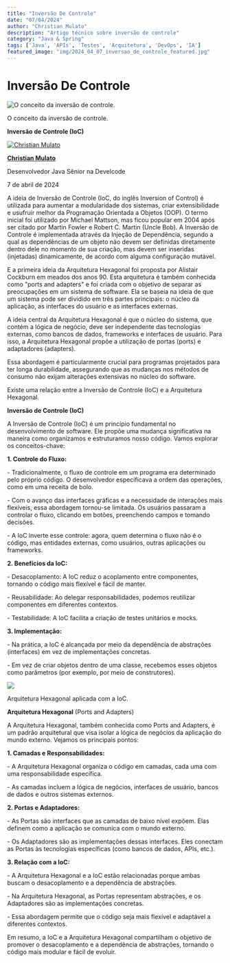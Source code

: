 ```yaml
---
title: "Inversão De Controle"
date: "07/04/2024"
author: "Christian Mulato"
description: "Artigo técnico sobre inversão de controle"
category: "Java & Spring"
tags: ['Java', 'APIs', 'Testes', 'Arquitetura', 'DevOps', 'IA']
featured_image: "img/2024_04_07_inversao_de_controle_featured.jpg"
---
```


# Inversão De Controle

![O conceito da inversão de controle.](img/image_not_found.png)

O conceito da inversão de controle\.

__Inversão de Controle \(IoC\)__

[![Christian Mulato](img/image_not_found.png)](https://www.linkedin.com/in/chmulato/)

__[Christian Mulato](https://www.linkedin.com/in/chmulato/)__

Desenvolvedor Java Sênior na Develcode

7 de abril de 2024

A ideia de Inversão de Controle \(IoC, do inglês Inversion of Control\) é utilizada para aumentar a modularidade dos sistemas, criar extensibilidade e usufruir melhor da Programação Orientada a Objetos \(OOP\)\. O termo inicial foi utilizado por Michael Mattson, mas ficou popular em 2004 após ser citado por Martin Fowler e Robert C\. Martin \(Uncle Bob\)\. A Inversão de Controle é implementada através da Injeção de Dependência, segundo a qual as dependências de um objeto não devem ser definidas diretamente dentro dele no momento de sua criação, mas devem ser inseridas \(injetadas\) dinamicamente, de acordo com alguma configuração mutável\.

E a primeira ideia da Arquitetura Hexagonal foi proposta por Alistair Cockburn em meados dos anos 90\. Esta arquitetura é também conhecida como "ports and adapters" e foi criada com o objetivo de separar as preocupações em um sistema de software\. Ela se baseia na ideia de que um sistema pode ser dividido em três partes principais: o núcleo da aplicação, as interfaces do usuário e as interfaces externas\.

A ideia central da Arquitetura Hexagonal é que o núcleo do sistema, que contém a lógica de negócio, deve ser independente das tecnologias externas, como bancos de dados, frameworks e interfaces de usuário\. Para isso, a Arquitetura Hexagonal propõe a utilização de portas \(ports\) e adaptadores \(adapters\)\. 

Essa abordagem é particularmente crucial para programas projetados para ter longa durabilidade, assegurando que as mudanças nos métodos de consumo não exijam alterações extensivas no núcleo do software\.

Existe uma relação entre a Inversão de Controle \(IoC\) e a Arquitetura Hexagonal\.

__Inversão de Controle \(IoC\)__

A Inversão de Controle \(IoC\) é um princípio fundamental no desenvolvimento de software\. Ele propõe uma mudança significativa na maneira como organizamos e estruturamos nosso código\. Vamos explorar os conceitos\-chave:

__1\. Controle do Fluxo:__

 \- Tradicionalmente, o fluxo de controle em um programa era determinado pelo próprio código\. O desenvolvedor especificava a ordem das operações, como em uma receita de bolo\.

 \- Com o avanço das interfaces gráficas e a necessidade de interações mais flexíveis, essa abordagem tornou\-se limitada\. Os usuários passaram a controlar o fluxo, clicando em botões, preenchendo campos e tomando decisões\.

 \- A IoC inverte esse controle: agora, quem determina o fluxo não é o código, mas entidades externas, como usuários, outras aplicações ou frameworks\.

__2\. Benefícios da IoC:__

 \- Desacoplamento: A IoC reduz o acoplamento entre componentes, tornando o código mais flexível e fácil de manter\.

 \- Reusabilidade: Ao delegar responsabilidades, podemos reutilizar componentes em diferentes contextos\.

 \- Testabilidade: A IoC facilita a criação de testes unitários e mocks\.

__3\. Implementação:__

 \- Na prática, a IoC é alcançada por meio da dependência de abstrações \(interfaces\) em vez de implementações concretas\.

 \- Em vez de criar objetos dentro de uma classe, recebemos esses objetos como parâmetros \(por exemplo, por meio de construtores\)\.

![](img/image_not_found.png)

Arquitetura Hexagonal aplicada com a IoC\.

__Arquitetura Hexagonal__ \(Ports and Adapters\)

A Arquitetura Hexagonal, também conhecida como Ports and Adapters, é um padrão arquitetural que visa isolar a lógica de negócios da aplicação do mundo externo\. Vejamos os principais pontos:

__1\. Camadas e Responsabilidades:__

 \- A Arquitetura Hexagonal organiza o código em camadas, cada uma com uma responsabilidade específica\.

 \- As camadas incluem a lógica de negócios, interfaces de usuário, bancos de dados e outros sistemas externos\.

__2\. Portas e Adaptadores:__

 \- As Portas são interfaces que as camadas de baixo nível expõem\. Elas definem como a aplicação se comunica com o mundo externo\.

 \- Os Adaptadores são as implementações dessas interfaces\. Eles conectam as Portas às tecnologias específicas \(como bancos de dados, APIs, etc\.\)\.

__3\. Relação com a IoC:__

 \- A Arquitetura Hexagonal e a IoC estão relacionadas porque ambas buscam o desacoplamento e a dependência de abstrações\.

 \- Na Arquitetura Hexagonal, as Portas representam abstrações, e os Adaptadores são as implementações concretas\.

 \- Essa abordagem permite que o código seja mais flexível e adaptável a diferentes contextos\.

Em resumo, a IoC e a Arquitetura Hexagonal compartilham o objetivo de promover o desacoplamento e a dependência de abstrações, tornando o código mais modular e fácil de evoluir\.

